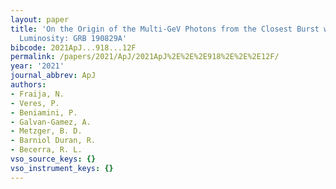 ```yaml
---
layout: paper
title: 'On the Origin of the Multi-GeV Photons from the Closest Burst with Intermediate
  Luminosity: GRB 190829A'
bibcode: 2021ApJ...918...12F
permalink: /papers/2021/ApJ/2021ApJ%2E%2E%2E918%2E%2E%2E12F/
year: '2021'
journal_abbrev: ApJ
authors:
- Fraija, N.
- Veres, P.
- Beniamini, P.
- Galvan-Gamez, A.
- Metzger, B. D.
- Barniol Duran, R.
- Becerra, R. L.
vso_source_keys: {}
vso_instrument_keys: {}
---
```

